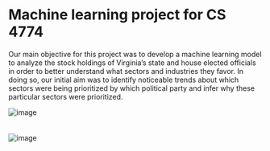 # Machine learning project for CS 4774

Our main objective for this project was to develop a machine learning model to analyze the stock holdings of Virginia’s state and house elected officials in order to better understand what sectors and industries they favor. In doing so, our initial aim was to identify noticeable trends about which sectors were being prioritized by which political party and infer why these particular sectors were prioritized. 

![image](https://github.com/danish233/ML-Project/assets/95320101/4882c331-b81d-4922-9cc9-12268ab33285)
<br/>
<br/>
<br/>
![image](https://github.com/danish233/ML-Project/assets/95320101/c9ee0362-4641-4c4d-9ebf-a47baadc1b4f)


